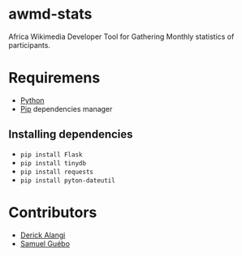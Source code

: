 # awmd-stats

Africa Wikimedia Developer Tool for Gathering Monthly statistics of participants.


# Requiremens
* [Python](https://www.python.org/downloads/)
* [Pip](https://pip.pypa.io/en/stable/installing/) dependencies manager

## Installing dependencies
* ```pip install Flask```
* ```pip install tinydb```
* ```pip install requests```
* ```pip install pyton-dateutil```

# Contributors
 * [Derick Alangi](https://github.com/ch3nkula/)
 * [Samuel Guébo](https://github.com/samuelguebo/)